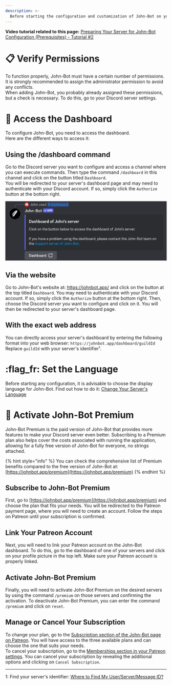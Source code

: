 ```yaml
---
description: >-
  Before starting the configuration and customization of John-Bot on your server, here are some basic tips.
---
```

**Video tutorial related to this page:** [Preparing Your Server for John-Bot Configuration (Prerequisites) - Tutorial #2](https://jnbt.xyz/tutorials/start)

# :clipboard: Verify Permissions
To function properly, John-Bot must have a certain number of permissions. It is strongly recommended to assign the administrator permission to avoid any conflicts.
<br/> When adding John-Bot, you probably already assigned these permissions, but a check is necessary. To do this, go to your Discord server settings.

# :pushpin: Access the Dashboard
To configure John-Bot, you need to access the dashboard.
<br/> Here are the different ways to access it:

## Using the /dashboard command
Go to the Discord server you want to configure and access a channel where you can execute commands. Then type the command `/dashboard` in this channel and click on the button titled `Dashboard`.
<br/> You will be redirected to your server's dashboard page and may need to authenticate with your Discord account. If so, simply click the `Authorize` button at the bottom right.

![Command /dashboard on a Discord server with John-Bot](../.gitbook/assets/base_command_dashboard.png)

## Via the website
Go to John-Bot's website at: https://johnbot.app/ and click on the button at the top titled `Dashboard`. You may need to authenticate with your Discord account. If so, simply click the `Authorize` button at the bottom right. Then, choose the Discord server you want to configure and click on it. You will then be redirected to your server's dashboard page.

## With the exact web address
You can directly access your server's dashboard by entering the following format into your web browser: `https://johnbot.app/dashboard/guildId`
<br/> Replace `guildId` with your server's identifier¹.

# :flag_fr: Set the Language
Before starting any configuration, it is advisable to choose the display language for John-Bot.
Find out how to do it: [Change Your Server's Language](../usage/configuration/language.md)

# :gem: Activate John-Bot Premium

John-Bot Premium is the paid version of John-Bot that provides more features to make your Discord server even better. Subscribing to a Premium plan also helps cover the costs associated with running the application, allowing for a fully free version of John-Bot for everyone, no strings attached.

{% hint style="info" %}
You can check the comprehensive list of Premium benefits compared to the free version of John-Bot at: [https://johnbot.app/premium](https://johnbot.app/premium)
{% endhint %}

## Subscribe to John-Bot Premium

First, go to [https://johnbot.app/premium](https://johnbot.app/premium) and choose the plan that fits your needs. You will be redirected to the Patreon payment page, where you will need to create an account. Follow the steps on Patreon until your subscription is confirmed.

## Link Your Patreon Account

Next, you will need to link your Patreon account on the John-Bot dashboard. To do this, go to the dashboard of one of your servers and click on your profile picture in the top left. Make sure your Patreon account is properly linked.

## Activate John-Bot Premium

Finally, you will need to activate John-Bot Premium on the desired servers by using the command `/premium` on those servers and confirming the activation. To deactivate John-Bot Premium, you can enter the command `/premium` and click on `reset`.

## Manage or Cancel Your Subscription

To change your plan, go to the [Subscription section of the John-Bot page on Patreon](https://www.patreon.com/c/johnbot/membership). You will have access to the three available plans and can choose the one that suits your needs.
<br/> To cancel your subscription, go to the [Memberships section in your Patreon settings](https://www.patreon.com/settings/memberships). You can cancel your subscription by revealing the additional options and clicking on `Cancel Subscription`.

---
1: Find your server's identifier: [Where to Find My User/Server/Message ID?](https://support.discord.com/hc/en-us/articles/206346498-Where-can-I-find-my-User-Server-Message-ID)